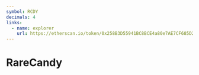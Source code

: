```yaml
---
symbol: RCDY
decimals: 4
links:
  - name: explorer
    url: https://etherscan.io/token/0x258B3D55941BC8BCE4a80e7AE7CF685D245A24dc
---
```


# RareCandy
